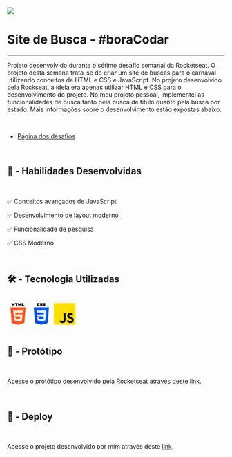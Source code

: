 <link rel="stylesheet" href="style.css">
<link rel="stylesheet" href="readme.css">

<img src="./img/capa.jpg" class="imgReadme">
<h1 class="titulo">Site de Busca - #boraCodar</h1>
<hr>
<p class="texto">Projeto desenvolvido durante o sétimo desafio semanal da Rocketseat. O projeto desta semana trata-se de criar um site de buscas para o carnaval utilizando conceitos de HTML e CSS e JavaScript. No projeto desenvolvido pela Rockseat, a ideia era apenas utilizar HTML e CSS para o desenvolvimento do projeto. No meu projeto pessoal, implementei as funcionalidades de busca tanto pela busca de título quanto pela busca por estado. Mais informações sobre o desenvolvimento estão expostas abaixo.</p>
<br>
<ul>
    <li><a href="https://boracodar.dev/?utm_source=youtube&utm_medium=organic&utm_campaign=lead&utm_term=boracodar&utm_content=descricao-boracodar_desafio01">Página dos desafios</a></li>
</ul>
<br>
<h2 class="subtit">👷‍ - Habilidades Desenvolvidas</h2>
<br>
<p class="texto">✅ Conceitos avançados de JavaScript</p>
<p class="texto">✅ Desenvolvimento de layout moderno</p>
<p class="texto">✅ Funcionalidade de pesquisa</p>
<p class="texto">✅ CSS Moderno</p>
<br>
<h2 class="subtit">🛠 - Tecnologia Utilizadas</h2>
<br>
<div class="alinhamento">
    <img src="../img/html-5.png" alt="" style="width: 50px">
    <img src="../img/css-3.png" alt="" style="width: 50px">
    <img src="../img/js.png" alt="" style="width: 50px">
</div>
<br>
<h2 class="subtit">🎨 - Protótipo</h2>
<br>
<p class="texto">Acesse o protótipo desenvolvido pela Rocketseat através deste <a href="https://www.figma.com/file/rmjOhYbTfEgDLAtqpS9RQH/%23boraCodar---Desafio-7-(Community)?t=jfKtA3iyGF5pq1uD-0">link</a>.</p>
<br>
<h2 class="subtit">🔗 - Deploy</h2>
<br>
<p class="texto">Acesse o projeto desenvolvido por mim através deste <a href="https://inkevf.csb.app/">link</a>.</p>
